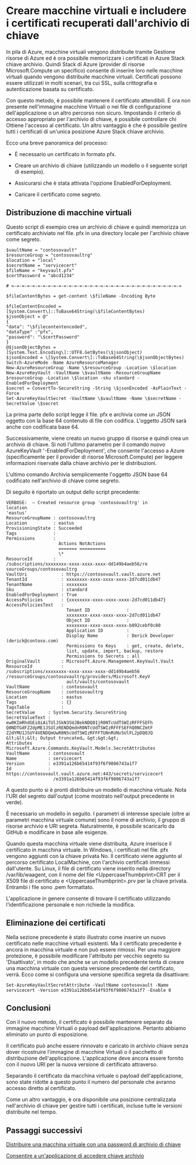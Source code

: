 <properties
    pageTitle="Distribuire una macchina virtuale con un certificato utilizzando Azure Stack chiave archivio | Microsoft Azure"
    description="Informazioni su come distribuire una macchina virtuale e inserisce un certificato dall'archivio chiave dello Stack di Azure"
    services="azure-stack"
    documentationCenter=""
    authors="rlfmendes"
    manager="natmack"
    editor=""/>

<tags
    ms.service="azure-stack"
    ms.workload="na"
    ms.tgt_pltfrm="na"
    ms.devlang="na"
    ms.topic="get-started-article"
    ms.date="09/26/2016"
    ms.author="ricardom"/>

# <a name="create-vms-and-include-certificates-retrieved-from-key-vault"></a>Creare macchine virtuali e includere i certificati recuperati dall'archivio di chiave

In pila di Azure, macchine virtuali vengono distribuite tramite Gestione risorse di Azure ed è ora possibile memorizzare i certificati in Azure Stack chiave archivio. Quindi Stack di Azure (provider di risorse Microsoft.Compute un specifico) consente di inserire loro nelle macchine virtuali quando vengono distribuite macchine virtuali. Certificati possono essere utilizzati in molti scenari, tra cui SSL, sulla crittografia e autenticazione basata su certificato.

Con questo metodo, è possibile mantenere il certificato attendibili. È ora non presente nell'immagine macchine Virtuali o nei file di configurazione dell'applicazione o un altro percorso non sicuro. Impostando il criterio di accesso appropriato per l'archivio di chiave, è possibile controllare chi Ottiene l'accesso al certificato. Un altro vantaggio è che è possibile gestire tutti i certificati di un'unica posizione Azure Stack chiave archivio.

Ecco una breve panoramica del processo:

-   È necessario un certificato in formato pfx.

-   Creare un archivio di chiave (utilizzando un modello o il seguente script di esempio).

-   Assicurarsi che è stata attivata l'opzione EnabledForDeployment.

-   Caricare il certificato come segreto.

## <a name="deploying-vms"></a>Distribuzione di macchine virtuali

Questo script di esempio crea un archivio di chiave e quindi memorizza un certificato archiviato nel file. pfx in una directory locale per l'archivio chiave come segreto.

    $vaultName = "contosovault"
    $resourceGroup = "contosovaultrg"
    $location = "local"
    $secretName = "servicecert"
    $fileName = "keyvault.pfx"
    $certPassword = "abcd1234"

    # =-=-=-=-=-=-=-=-=-=-=-=-=-=-=-=-=-=-=-=-=-=-=-=-=-=-=-=-=-=-=-=-=

    $fileContentBytes = get-content \$fileName -Encoding Byte

    $fileContentEncoded =
    [System.Convert\]::ToBase64String(\$fileContentBytes)
    $jsonObject = @"
    {
    "data": "\$filecontentencoded",
    "dataType" :"pfx",
    "password": "\$certPassword"
    }
    @$jsonObjectBytes = [System.Text.Encoding\]::UTF8.GetBytes(\$jsonObject)
    $jsonEncoded = \[System.Convert\]::ToBase64String(\$jsonObjectBytes)
    Switch-AzureMode -Name AzureResourceManager
    New-AzureResourceGroup -Name \$resourceGroup -Location \$location
    New-AzureKeyVault -VaultName \$vaultName -ResourceGroupName
    $resourceGroup -Location \$location -sku standard -EnabledForDeployment
    $secret = ConvertTo-SecureString -String \$jsonEncoded -AsPlainText -Force
    Set-AzureKeyVaultSecret -VaultName \$vaultName -Name \$secretName -SecretValue \$secret

La prima parte dello script legge il file. pfx e archivia come un JSON oggetto con la base 64 contenuto di file con codifica. L'oggetto JSON sarà anche con codificata base 64.

Successivamente, viene creato un nuovo gruppo di risorse e quindi crea un archivio di chiave. Si noti l'ultimo parametro per il comando nuovo AzureKeyVault '-EnabledForDeployment', che consente l'accesso a Azure (specificamente per il provider di risorse Microsoft.Compute) per leggere informazioni riservate dalla chiave archivio per le distribuzioni.

L'ultimo comando Archivia semplicemente l'oggetto JSON base 64 codificato nell'archivio di chiave come segreto.

Di seguito è riportato un output dello script precedente:

    VERBOSE:  – Created resource group 'contosovaultrg' in
    location
    'eastus'
    ResourceGroupName : contosovaultrg
    Location          : eastus
    ProvisioningState : Succeeded
    Tags              :
    Permissions       :
                        Actions NotActions
                        ======= ==========
                        \*
    ResourceId        :
    /subscriptions/xxxxxxxx-xxxx-xxxx-xxxx-dd149b4aeb56/re
    sourceGroups/contosovaultrg
    VaultUri             : https://contosovault.vault.azure.net
    TenantId             : xxxxxxxx-xxxx-xxxx-xxxx-2d7cd011db47
    TenantName           : xxxxxxxx
    Sku                  : standard
    EnabledForDeployment : True
    AccessPolicies       : {xxxxxxxx-xxxx-xxxx-xxxx-2d7cd011db47}
    AccessPoliciesText   :
                           Tenant ID              :
                           xxxxxxxx-xxxx-xxxx-xxxx-2d7cd011db47
                           Object ID              :
                           xxxxxxxx-xxxx-xxxx-xxxx-b092cebf0c80
                           Application ID         :
                           Display Name           : Derick Developer  (derick@contoso.com)
                           Permissions to Keys    : get, create, delete,
                           list, update, import, backup, restore
                           Permissions to Secrets : all
    OriginalVault        : Microsoft.Azure.Management.KeyVault.Vault
    ResourceId           :
    /subscriptions/xxxxxxxx-xxxx-xxxx-xxxx-dd149b4aeb56                 
    /resourceGroups/contosovaultrg/providers/Microsoft.KeyV
                           ault/vaults/contosovault
    VaultName            : contosovault
    ResourceGroupName    : contosovaultrg
    Location             : eastus
    Tags                 : {}
    TagsTable            :
    SecretValue     : System.Security.SecureString
    SecretValueText :
    ew0KImRhdGEiOiAiTUlJSkN3SUJBekNDQ01jR0NTcUdTSWIzRFFFSEFh
    Q0NDTGdFZ2dpME1JSUlzRENDQmdnR0NTcUdTSWIzRFFFSEFhQ0NCZmtF           
    Z2dYMU1JSUY4VENDQmUwR0N5cUdTSWIzRFFFTUNnRUNvSUlFL2pDQ0JQ
    &lt;&lt;&lt; Output truncated… &gt;&gt;&gt;
    Attributes      :
    Microsoft.Azure.Commands.KeyVault.Models.SecretAttributes
    VaultName       : contosovault
    Name            : servicecert
    Version         : e3391a126b65414f93f6f9806743a1f7
    Id              :
    https://contosovault.vault.azure.net:443/secrets/servicecert
                      /e3391a126b65414f93f6f9806743a1f7

A questo punto si è pronti distribuire un modello di macchina virtuale. Nota l'URI del segreto dall'output (come mostrato nell'output precedente in verde).

È necessario un modello in seguito. I parametri di interesse speciale (oltre ai parametri macchina virtuale comune) sono il nome di archivio, il gruppo di risorse archivio e URI segreta. Naturalmente, è possibile scaricarlo da GitHub e modificare in base alle esigenze.

Quando questa macchina virtuale viene distribuita, Azure inserisce il certificato in macchina virtuale.
In Windows, i certificati nel file. pfx vengono aggiunti con la chiave privata No. Il certificato viene aggiunto al percorso certificato LocalMachine, con l'archivio certificati immessi dall'utente. Su Linux, il file di certificato viene inserito nella directory /var/lib/waagent, con il nome del file &lt;UppercaseThumbprint&gt;CRT per il X509 file di certificato e &lt;UppercaseThumbprint&gt;.prv per la chiave privata.
Entrambi i file sono .pem formattato.

L'applicazione in genere consente di trovare il certificato utilizzando l'identificazione personale e non richiede la modifica.

## <a name="retiring-certificates"></a>Eliminazione dei certificati


Nella sezione precedente è stato illustrato come inserire un nuovo certificato nelle macchine virtuali esistenti. Ma il certificato precedente è ancora in macchina virtuale e non può essere rimossi. Per una maggiore protezione, è possibile modificare l'attributo per vecchio segreto su 'Disattivato', in modo che anche se un modello precedente tenta di creare una macchina virtuale con questa versione precedente del certificato, verrà. Ecco come si configura una versione specifica segreta da disattivare:

    Set-AzureKeyVaultSecretAttribute -VaultName contosovault -Name servicecert -Version e3391a126b65414f93f6f9806743a1f7 -Enable 0

## <a name="conclusion"></a>Conclusioni


Con il nuovo metodo, il certificato è possibile mantenere separato da immagine macchine Virtuali o payload dell'applicazione. Pertanto abbiamo eliminato un punto di esposizione.

Il certificato può anche essere rinnovato e caricato in archivio chiave senza dover ricostruire l'immagine di macchine Virtuali o il pacchetto di distribuzione dell'applicazione. L'applicazione deve ancora essere fornito con il nuovo URI per la nuova versione di certificato attraverso.

Separando il certificato da macchina virtuale o payload dell'applicazione, sono state ridotte a questo punto il numero del personale che avranno accesso diretto al certificato.

Come un altro vantaggio, è ora disponibile una posizione centralizzata nell'archivio di chiave per gestire tutti i certificati, incluse tutte le versioni distribuite nel tempo.

## <a name="next-steps"></a>Passaggi successivi

[Distribuire una macchina virtuale con una password di archivio di chiave](azure-stack-kv-deploy-vm-with-secret.md)

[Consentire a un'applicazione di accedere chiave archivio](azure-stack-kv-sample-app.md)